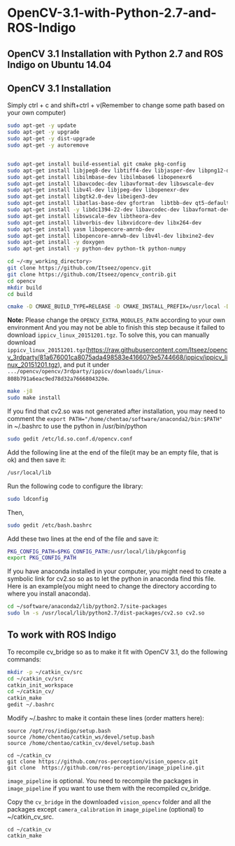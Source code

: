 # OpenCV-3.1-with-Python-2.7-and-ROS-Indigo


## OpenCV 3.1 Installation with Python 2.7 and ROS Indigo on Ubuntu 14.04

## OpenCV 3.1 Installation
Simply ctrl + c and shift+ctrl + v(Remember to change some path based on your own computer)
```bash
sudo apt-get -y update
sudo apt-get -y upgrade
sudo apt-get -y dist-upgrade
sudo apt-get -y autoremove


sudo apt-get install build-essential git cmake pkg-config
sudo apt-get install libjpeg8-dev libtiff4-dev libjasper-dev libpng12-dev
sudo apt-get install libilmbase-dev libilmbase6 libopenexr6
sudo apt-get install libavcodec-dev libavformat-dev libswscale-dev 
sudo apt-get install libv4l-dev libjpeg-dev libopenexr-dev
sudo apt-get install libgtk2.0-dev libeigen3-dev
sudo apt-get install libatlas-base-dev gfortran  libtbb-dev qt5-default libvtk6-dev
sudo apt-get install -y libdc1394-22-dev libavcodec-dev libavformat-dev 
sudo apt-get install libswscale-dev libtheora-dev 
sudo apt-get install libvorbis-dev libxvidcore-dev libx264-dev 
sudo apt-get install yasm libopencore-amrnb-dev 
sudo apt-get install libopencore-amrwb-dev libv4l-dev libxine2-dev
sudo apt-get install -y doxygen
sudo apt-get install -y python-dev python-tk python-numpy
```
```bash
cd ~/<my_working_directory>
git clone https://github.com/Itseez/opencv.git
git clone https://github.com/Itseez/opencv_contrib.git
cd opencv
mkdir build
cd build
```
```bash
cmake -D CMAKE_BUILD_TYPE=RELEASE -D CMAKE_INSTALL_PREFIX=/usr/local -D OPENCV_EXTRA_MODULES_PATH=/home/chentao/software/opencv/opencv_contrib/modules  -DINSTALL_C_EXAMPLES=ON -DINSTALL_PYTHON_EXAMPLES=ON -DBUILD_EXAMPLES=ON -DWITH_IPP=ON -DBUILD_NEW_PYTHON_SUPPORT=ON -D WITH_TBB=ON -D WITH_V4L=ON -D WITH_QT=ON -D WITH_OPENGL=ON -DWITH_OPENCL=ON -DWITH_VTK=ON -DBUILD_TIFF=ON -DWITH_EIGEN=ON  -DPYTHON_EXECUTABLE=$(which python) -DPYTHON_INCLUDE_DIR=$(python -c "from distutils.sysconfig import get_python_inc; print(get_python_inc())") -DPYTHON_PACKAGES_PATH=$(python -c "from distutils.sysconfig import get_python_lib; print(get_python_lib())")  ..
```

**Note:** Please change the `OPENCV_EXTRA_MODULES_PATH` according to your own environment
And you may not be able to finish this step because it failed to download `ippicv_linux_20151201.tgz`. To solve this, you can manually download `ippicv_linux_20151201.tgz`(https://raw.githubusercontent.com/Itseez/opencv_3rdparty/81a676001ca8075ada498583e4166079e5744668/ippicv/ippicv_linux_20151201.tgz), and put it under `.../opencv/opencv/3rdparty/ippicv/downloads/linux-808b791a6eac9ed78d32a7666804320e`.


```bash
make -j8
sudo make install
```
If you find that cv2.so was not generated after installation, you may need to comment the `export PATH="/home/chentao/software/anaconda2/bin:$PATH"` in ~/.bashrc to use the python in /usr/bin/python

```bash
sudo gedit /etc/ld.so.conf.d/opencv.conf
```
Add the following line at the end of the file(it may be an empty file, that is ok) and then save it:
```bash
/usr/local/lib
```

Run the following code to configure the library:
```bash
sudo ldconfig
```

Then,
```bash
sudo gedit /etc/bash.bashrc
```

Add these two lines at the end of the file and save it:
```bash
PKG_CONFIG_PATH=$PKG_CONFIG_PATH:/usr/local/lib/pkgconfig
export PKG_CONFIG_PATH
```


If you have anaconda installed in your computer, you might need to create a symbolic link for cv2.so so as to let the python in anaconda find this file. Here is an example(you might need to change the directory according to where you install anaconda).
```bash
cd ~/software/anaconda2/lib/python2.7/site-packages
sudo ln -s /usr/local/lib/python2.7/dist-packages/cv2.so cv2.so
```

## To work with ROS Indigo
To recompile cv_bridge so as to make it fit with OpenCV 3.1, do the following commands:
```bash
mkdir -p ~/catkin_cv/src
cd ~/catkin_cv/src
catkin_init_workspace
cd ~/catkin_cv/
catkin_make
gedit ~/.bashrc
```
Modify ~/.bashrc to make it contain these lines (order matters here):
```
source /opt/ros/indigo/setup.bash
source /home/chentao/catkin_ws/devel/setup.bash
source /home/chentao/catkin_cv/devel/setup.bash
```

```
cd ~/catkin_cv
git clone https://github.com/ros-perception/vision_opencv.git
git clone  https://github.com/ros-perception/image_pipeline.git
```
`image_pipeline` is optional. You need to recompile the packages in `image_pipeline` if you want to use them with the recompiled cv_bridge.

Copy the `cv_bridge` in the downloaded `vision_opencv` folder and all the packages except `camera_calibration`  in `image_pipeline` (optional) to ~/catkin_cv_src.
```
cd ~/catkin_cv
catkin_make
```






